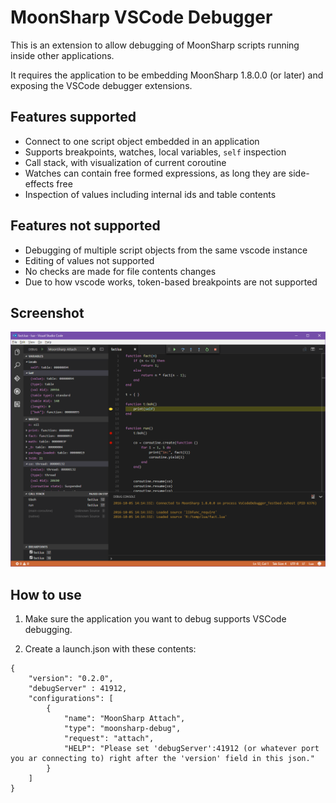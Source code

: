 # MoonSharp VSCode Debugger

This is an extension to allow debugging of MoonSharp scripts running inside other applications.

It requires the application to be embedding MoonSharp 1.8.0.0 (or later) and exposing the VSCode debugger extensions.


## Features supported

* Connect to one script object embedded in an application
* Supports breakpoints, watches, local variables, `self` inspection
* Call stack, with visualization of current coroutine
* Watches can contain free formed expressions, as long they are side-effects free
* Inspection of values including internal ids and table contents


## Features not supported

* Debugging of multiple script objects from the same vscode instance
* Editing of values not supported
* No checks are made for file contents changes
* Due to how vscode works, token-based breakpoints are not supported


## Screenshot

![Screenshot](src/moonsharp-vscode-debug/images/screenshot.png)


## How to use

1) Make sure the application you want to debug supports VSCode debugging.

2) Create a launch.json with these contents:

```
{
    "version": "0.2.0",
    "debugServer" : 41912,
    "configurations": [
        {
            "name": "MoonSharp Attach",
            "type": "moonsharp-debug",
            "request": "attach",
            "HELP": "Please set 'debugServer':41912 (or whatever port you ar connecting to) right after the 'version' field in this json."
        }
    ]
}
```


